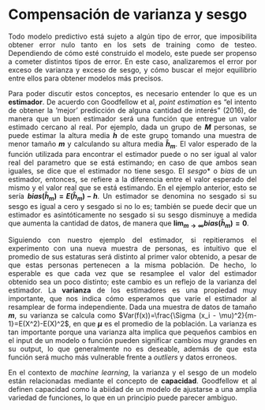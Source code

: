 <div style="text-align: justify">
 
 # Compensación de varianza y sesgo

Todo modelo predictivo está sujeto a algún tipo de error, que imposibilita obtener error nulo tanto en los sets de training como de testeo. Dependiendo de cómo esté construido el modelo, este puede ser propenso a cometer distintos tipos de error. En este caso, analizaremos el error por exceso de varianza y exceso de sesgo, y cómo buscar el mejor equilibrio entre ellos para obtener modelos más precisos. 

Para poder discutir estos conceptos, es necesario entender lo que es un **estimador**. De acuerdo con Goodfellow et al, _point estimation_ es “el intento de obtener la ‘mejor’ predicción de alguna cantidad de interés” (2016), de manera que un buen estimador será una función que entregue un valor estimado cercano al real. Por ejemplo, dada un grupo de **$M$** personas, se puede estimar la altura media **$h$** de este grupo tomando una muestra de menor tamaño **$m$** y calculando su altura media **$\hat{h}_m$**. El valor esperado de la función utilizada para encontrar el estimador puede o no ser igual al valor real del parametro que se está estimando; en caso de que ambos sean iguales, se dice que el estimador no tiene sesgo.  El *sesgo** o _bias_ de un estimador, entonces, se refiere a la diferencia entre el valor esperado del mismo y el valor real que se está estimando. En el ejemplo anterior, esto se sería **$bias(\hat{h}_m) = E(\hat{h}_m) - h$**. Un estimador se denomina no sesgado si su sesgo es igual a cero y sesgado si no lo es; también se puede decir que un estimador es asintóticamente no sesgado si su sesgo disminuye a medida que aumenta la cantidad de datos, de manera que **$\displaystyle \lim_{m \to \infty}bias(\hat{h}_m) = 0$**.

Siguiendo con nuestro ejemplo del estimador, si repitieramos el experimento con una nueva muestra de personas, es intuitivo que el promedio de sus estaturas será distinto al primer valor obtenido, a pesar de que estas personas pertenecen a la misma población. De hecho, lo esperable es que cada vez que se resamplee el valor del estimador obtenido sea un poco distinto; este cambio es un reflejo de la varianza del estimador. La **varianza** de los estimadores es una propiedad muy importante, que nos indica cómo esperamos que varíe el estimador al resamplear de forma independiente. Dada una muestra de datos de tamaño **$m$**, su varianza se calcula como $Var(f(x))=\frac{\Sigma (x_i - \mu)^2}{m-1}=E(X^2)-E(X)^2$, en que **$\mu$** es el promedio de la población. La varianza es tan importante porque una varianza alta implica que pequeños cambios en el input de un modelo o función pueden significar cambios muy grandes en su output, lo que generalmente no es deseable, además de que esta función será mucho más vulnerable frente a _outliers_ y datos erroneos.

En el contexto de _machine learning_, la varianza y el sesgo de un modelo están relacionadas mediante el concepto de **capacidad**. Goodfellow et al definen capacidad como la abiidad de un modelo de ajustarse a una amplia variedad de funciones, lo que en un principio puede parecer ambiguo. 

</div>
